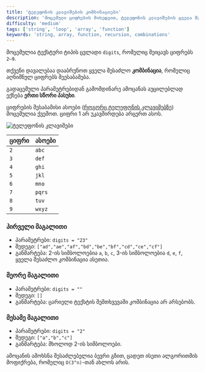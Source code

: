 ```yaml
---
title: 'ტელეფონის კლავიშების კომბინაციები'
description: 'მოცემული ციფრების მიხედვით, ტელეფონის კლავიშების ყველა შესაძლო კომბინაციის მიღება'
difficulty: 'medium'
tags: ['string', 'loop', 'array', 'function']
keywords: 'string, array, function, recursion, combinations'
---
```


მოცემულია ტექსტური ტიპის ცვლადი `digits`, რომელიც შეიცავს ციფრებს `2–9`.

თქვენი დავალებაა დააბრუნოთ ყველა შესაძლო **კომბინაცია**, რომელიც აღნიშნულ ციფრებს შეესაბამება.

გადაცემული პარამეტრებიდან გამომდინარე ამოცანას აუცილებლად ექნება **ერთი სწორი პასუხი**.

ციფრების შესაბამისი ასოები ([როგორც ტელეფონის კლავიშებზე](https://en.wikipedia.org/wiki/Telephone_keypad)) მოცემულია ქვემოთ. ციფრი 1 არ უკავშირდება არცერთ ასოს.

<img src="/assets/images/telephone-keypad.png" alt="ტელეფონის კლავიშები" style="max-width: 300px">

| ციფრი   | ასოები          |
| -------- | --------------- |
| `2`      | `abc`           |
| `3`      | `def`           |
| `4`      | `ghi`           |
| `5`      | `jkl`           |
| `6`      | `mno`           |
| `7`      | `pqrs`          |
| `8`      | `tuv`           |
| `9`      | `wxyz`          |

### პირველი მაგალითი

- პარამეტრები: `digits = "23"`
- შედეგი: `["ad","ae","af","bd","be","bf","cd","ce","cf"]`
- განმარტება: 2-ის სიმბოლოებია `a`, `b`, `c`, 3-ის სიმბოლოებია `d`, `e`, `f`, ყველა შესაძლო კომბინაცია ასეთია.

### მეორე მაგალითი

- პარამეტრები: `digits = ""`
- შედეგი: `[]`
- განმარტება: ცარიელი ტექსტის შემთხვევაში კომბინაცია არ არსებობს.

### მესამე მაგალითი

- პარამეტრები: `digits = "2"`
- შედეგი: `["a","b","c"]`
- განმარტება: მხოლოდ 2-ის სიმბოლოები.

ამოცანის ამოხსნა შესაძლებელია ბევრი გზით,
ცადეთ ისეთი ალგორითმის მოფიქრება, რომელიც `O(3^n)`-თან ახლოს არის.